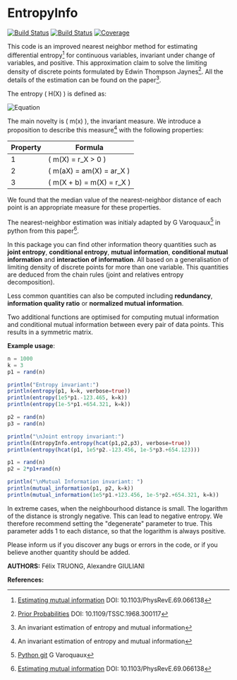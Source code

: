 # EntropyInfo

[![Build Status](https://github.com/felix.servant/EntropyInfo.jl/actions/workflows/CI.yml/badge.svg?branch=master)](https://github.com/felix.servant/EntropyInfo.jl/actions/workflows/CI.yml?query=branch%3Amaster)
[![Build Status](https://gitlab.com/felix.servant/EntropyInfo.jl/badges/master/pipeline.svg)](https://gitlab.com/felix.servant/EntropyInfo.jl/pipelines)
[![Coverage](https://gitlab.com/felix.servant/EntropyInfo.jl/badges/master/coverage.svg)](https://gitlab.com/felix.servant/EntropyInfo.jl/commits/master)

This code is an improved nearest neighbor method for estimating differential entropy[^1] for continuous variables, invariant under change of variables, and positive. This approximation claim to solve the limiting density of discrete points formulated by Edwin Thompson Jaynes[^2]. All the details of the estimation can be found on the paper[^4].

The entropy \( H(X) \) is defined as:

![Equation](https://latex.codecogs.com/svg.latex?H(X)=-\int_X%20p(x)\log\left(\frac{p(x)}{m(x)}\right)\mathrm{d}x)

The main novelty is \( m(x) \), the invariant measure. We introduce a proposition to describe this measure[^4] with the following properties:

| Property | Formula                            |
|----------|------------------------------------|
| 1        | \( m(X) = r_X > 0 \)              |
| 2        | \( m(aX) = am(X) = ar_X \)        |
| 3        | \( m(X + b) = m(X) = r_X \)       |

We found that the median value of the nearest-neighbor distance of each point is an appropriate measure for these properties.

The nearest-neighbor estimation was initialy adapted by G Varoquaux[^3] in python from this paper[^1].

In this package you can find other information theory quantities such as **joint entropy**, **conditional entropy**, **mutual information**, **conditional mutual information** and **interaction of information**. All based on a generalisation of limiting density of discrete points for more than one variable. This quantities are deduced from the chain rules (joint and relatives entropy decomposition).

Less common quantities can also be computed including **redundancy**, **information quality ratio** or **normalized mutual information**.

Two additional functions are optimised for computing mutual information and conditional mutual information between every pair of data points. This results in a symmetric matrix.

**Example usage**:

```julia
n = 1000
k = 3
p1 = rand(n)

println("Entropy invariant:")
println(entropy(p1, k=k, verbose=true))
println(entropy(1e5*p1.-123.465, k=k))
println(entropy(1e-5*p1.+654.321, k=k))

p2 = rand(n)
p3 = rand(n)           

println("\nJoint entropy invariant:")
println(EntropyInfo.entropy(hcat(p1,p2,p3), verbose=true))
println(entropy(hcat(p1, 1e5*p2.-123.456, 1e-5*p3.+654.123)))

p1 = rand(n)
p2 = 2*p1+rand(n)

println("\nMutual Information invariant: ")
println(mutual_information(p1, p2, k=k))
println(mutual_information(1e5*p1.+123.456, 1e-5*p2.+654.321, k=k))

```

In extreme cases, when the neighbourhood distance is small. The logarithm of the distance is strongly negative. This can lead to negative entropy. We therefore recommend setting the "degenerate" parameter to true. This parameter adds 1 to each distance, so that the logarithm is always positive.

Please inform us if you discover any bugs or errors in the code, or if you believe another quantity should be added.

[^1]: [Estimating mutual information](https://journals.aps.org/pre/abstract/10.1103/PhysRevE.69.066138) DOI: 10.1103/PhysRevE.69.066138
[^2]: [Prior Probabilities](https://ieeexplore.ieee.org/document/4082152) DOI: 10.1109/TSSC.1968.300117
[^3]: [Python git](https://gist.github.com/GaelVaroquaux/ead9898bd3c973c40429) G Varoquaux
[^4]: An invariant estimation of entropy and mutual information

**AUTHORS:** Félix TRUONG, Alexandre GIULIANI

**References:**